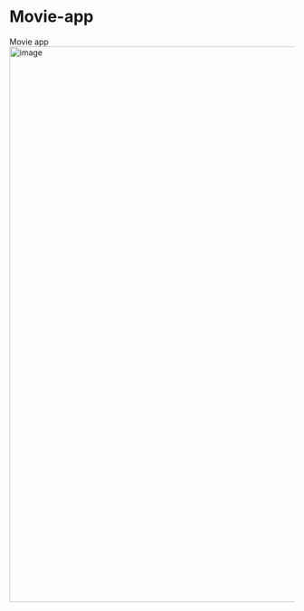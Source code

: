 # Movie-app
Movie app
<img width="982" alt="image" src="https://user-images.githubusercontent.com/90902029/207602326-3b382ac7-3cba-46a0-9595-44d176c3db96.png">
